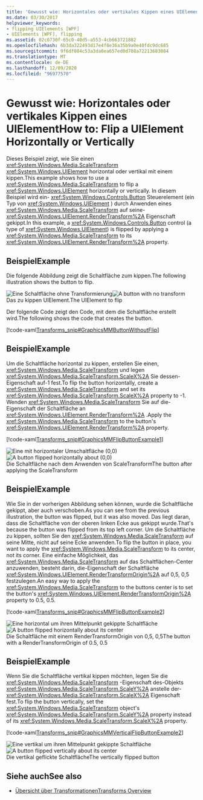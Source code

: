 ```yaml
---
title: 'Gewusst wie: Horizontales oder vertikales Kippen eines UIElement'
ms.date: 03/30/2017
helpviewer_keywords:
- flipping UIElements [WPF]
- UIElements [WPF], flipping
ms.assetid: 02c6730f-65c0-40d5-a553-4cb663721882
ms.openlocfilehash: 6b3da322493d17e4f8e36a35b9a0e40fdc9dc685
ms.sourcegitcommit: 9f6df084c53a3da0ea657ed0d708a72213683084
ms.translationtype: MT
ms.contentlocale: de-DE
ms.lasthandoff: 12/09/2020
ms.locfileid: "96977570"
---
```

# <a name="how-to-flip-a-uielement-horizontally-or-vertically"></a><span data-ttu-id="7eaf8-102">Gewusst wie: Horizontales oder vertikales Kippen eines UIElement</span><span class="sxs-lookup"><span data-stu-id="7eaf8-102">How to: Flip a UIElement Horizontally or Vertically</span></span>
<span data-ttu-id="7eaf8-103">Dieses Beispiel zeigt, wie Sie einen <xref:System.Windows.Media.ScaleTransform> <xref:System.Windows.UIElement> horizontal oder vertikal mit einem kippen.</span><span class="sxs-lookup"><span data-stu-id="7eaf8-103">This example shows how to use a <xref:System.Windows.Media.ScaleTransform> to flip a <xref:System.Windows.UIElement> horizontally or vertically.</span></span> <span data-ttu-id="7eaf8-104">In diesem Beispiel wird ein- <xref:System.Windows.Controls.Button> Steuerelement (ein Typ von <xref:System.Windows.UIElement> ) durch Anwenden eines <xref:System.Windows.Media.ScaleTransform> auf seine- <xref:System.Windows.UIElement.RenderTransform%2A> Eigenschaft gekippt.</span><span class="sxs-lookup"><span data-stu-id="7eaf8-104">In this example, a <xref:System.Windows.Controls.Button> control (a type of <xref:System.Windows.UIElement>) is flipped by applying a <xref:System.Windows.Media.ScaleTransform> to its <xref:System.Windows.UIElement.RenderTransform%2A> property.</span></span>  
  
## <a name="example"></a><span data-ttu-id="7eaf8-105">Beispiel</span><span class="sxs-lookup"><span data-stu-id="7eaf8-105">Example</span></span>  
 <span data-ttu-id="7eaf8-106">Die folgende Abbildung zeigt die Schaltfläche zum kippen.</span><span class="sxs-lookup"><span data-stu-id="7eaf8-106">The following illustration shows the button to flip.</span></span>  
  
 <span data-ttu-id="7eaf8-107">![Eine Schaltfläche ohne Transformierung](./media/graphicsmm-buttonflipbeforeflip.gif "graphicsmm_buttonflipbeforeflip")</span><span class="sxs-lookup"><span data-stu-id="7eaf8-107">![A button with no transform](./media/graphicsmm-buttonflipbeforeflip.gif "graphicsmm_buttonflipbeforeflip")</span></span>  
<span data-ttu-id="7eaf8-108">Das zu kippen UIElement.</span><span class="sxs-lookup"><span data-stu-id="7eaf8-108">The UIElement to flip</span></span>  
  
 <span data-ttu-id="7eaf8-109">Der folgende Code zeigt den Code, mit dem die Schaltfläche erstellt wird.</span><span class="sxs-lookup"><span data-stu-id="7eaf8-109">The following shows the code that creates the button.</span></span>  
  
 [!code-xaml[Transforms_snip#GraphicsMMButtonWithoutFlip](~/samples/snippets/csharp/VS_Snippets_Wpf/Transforms_snip/CS/FlipExample.xaml#graphicsmmbuttonwithoutflip)]  
  
## <a name="example"></a><span data-ttu-id="7eaf8-110">Beispiel</span><span class="sxs-lookup"><span data-stu-id="7eaf8-110">Example</span></span>  
 <span data-ttu-id="7eaf8-111">Um die Schaltfläche horizontal zu kippen, erstellen Sie einen, <xref:System.Windows.Media.ScaleTransform> und legen <xref:System.Windows.Media.ScaleTransform.ScaleX%2A> Sie dessen-Eigenschaft auf-1 fest.</span><span class="sxs-lookup"><span data-stu-id="7eaf8-111">To flip the button horizontally, create a <xref:System.Windows.Media.ScaleTransform> and set its <xref:System.Windows.Media.ScaleTransform.ScaleX%2A> property to -1.</span></span> <span data-ttu-id="7eaf8-112">Wenden <xref:System.Windows.Media.ScaleTransform> Sie auf die-Eigenschaft der Schaltfläche an <xref:System.Windows.UIElement.RenderTransform%2A> .</span><span class="sxs-lookup"><span data-stu-id="7eaf8-112">Apply the <xref:System.Windows.Media.ScaleTransform> to the button's <xref:System.Windows.UIElement.RenderTransform%2A> property.</span></span>  
  
 [!code-xaml[Transforms_snip#GraphicsMMFlipButtonExample1](~/samples/snippets/csharp/VS_Snippets_Wpf/Transforms_snip/CS/FlipExample.xaml#graphicsmmflipbuttonexample1)]  
  
 <span data-ttu-id="7eaf8-113">![Eine mit horizontaler Umschaltfläche &#40;0,0&#41;](./media/graphicsmm-buttonfliphorizontalflip-displaced.gif "graphicsmm_buttonfliphorizontalflip_displaced")</span><span class="sxs-lookup"><span data-stu-id="7eaf8-113">![A button flipped horizontally about &#40;0,0&#41;](./media/graphicsmm-buttonfliphorizontalflip-displaced.gif "graphicsmm_buttonfliphorizontalflip_displaced")</span></span>  
<span data-ttu-id="7eaf8-114">Die Schaltfläche nach dem Anwenden von ScaleTransform</span><span class="sxs-lookup"><span data-stu-id="7eaf8-114">The button after applying the ScaleTransform</span></span>  
  
## <a name="example"></a><span data-ttu-id="7eaf8-115">Beispiel</span><span class="sxs-lookup"><span data-stu-id="7eaf8-115">Example</span></span>  
 <span data-ttu-id="7eaf8-116">Wie Sie in der vorherigen Abbildung sehen können, wurde die Schaltfläche gekippt, aber auch verschoben.</span><span class="sxs-lookup"><span data-stu-id="7eaf8-116">As you can see from the previous illustration, the button was flipped, but it was also moved.</span></span> <span data-ttu-id="7eaf8-117">Das liegt daran, dass die Schaltfläche von der oberen linken Ecke aus gekippt wurde.</span><span class="sxs-lookup"><span data-stu-id="7eaf8-117">That's because the button was flipped from its top left corner.</span></span> <span data-ttu-id="7eaf8-118">Um die Schaltfläche zu kippen, sollten Sie den <xref:System.Windows.Media.ScaleTransform> auf seine Mitte, nicht auf seine Ecke anwenden.</span><span class="sxs-lookup"><span data-stu-id="7eaf8-118">To flip the button in place, you want to apply the <xref:System.Windows.Media.ScaleTransform> to its center, not its corner.</span></span> <span data-ttu-id="7eaf8-119">Eine einfache Möglichkeit, das <xref:System.Windows.Media.ScaleTransform> auf das Schaltflächen-Center anzuwenden, besteht darin, die-Eigenschaft der Schaltfläche <xref:System.Windows.UIElement.RenderTransformOrigin%2A> auf 0,5, 0,5 festzulegen.</span><span class="sxs-lookup"><span data-stu-id="7eaf8-119">An easy way to apply the <xref:System.Windows.Media.ScaleTransform> to the buttons center is to set the button's <xref:System.Windows.UIElement.RenderTransformOrigin%2A> property to 0.5, 0.5.</span></span>  
  
 [!code-xaml[Transforms_snip#GraphicsMMFlipButtonExample2](~/samples/snippets/csharp/VS_Snippets_Wpf/Transforms_snip/CS/FlipExample.xaml#graphicsmmflipbuttonexample2)]  
  
 <span data-ttu-id="7eaf8-120">![Eine horizontal um ihren Mittelpunkt gekippte Schaltfläche](./media/graphicsmm-buttonfliphorizontalflip-inplace.gif "graphicsmm_buttonfliphorizontalflip_inplace")</span><span class="sxs-lookup"><span data-stu-id="7eaf8-120">![A button flipped horizontally about its center](./media/graphicsmm-buttonfliphorizontalflip-inplace.gif "graphicsmm_buttonfliphorizontalflip_inplace")</span></span>  
<span data-ttu-id="7eaf8-121">Die Schaltfläche mit einem RenderTransformOrigin von 0,5, 0,5</span><span class="sxs-lookup"><span data-stu-id="7eaf8-121">The button with a RenderTransformOrigin of 0.5, 0.5</span></span>  
  
## <a name="example"></a><span data-ttu-id="7eaf8-122">Beispiel</span><span class="sxs-lookup"><span data-stu-id="7eaf8-122">Example</span></span>  
 <span data-ttu-id="7eaf8-123">Wenn Sie die Schaltfläche vertikal kippen möchten, legen Sie die <xref:System.Windows.Media.ScaleTransform> -Eigenschaft des-Objekts <xref:System.Windows.Media.ScaleTransform.ScaleY%2A> anstelle der- <xref:System.Windows.Media.ScaleTransform.ScaleX%2A> Eigenschaft fest.</span><span class="sxs-lookup"><span data-stu-id="7eaf8-123">To flip the button vertically, set the <xref:System.Windows.Media.ScaleTransform> object's <xref:System.Windows.Media.ScaleTransform.ScaleY%2A> property instead of its <xref:System.Windows.Media.ScaleTransform.ScaleX%2A> property.</span></span>  
  
 [!code-xaml[Transforms_snip#GraphicsMMVerticalFlipButtonExample2](~/samples/snippets/csharp/VS_Snippets_Wpf/Transforms_snip/CS/FlipExample.xaml#graphicsmmverticalflipbuttonexample2)]  
  
 <span data-ttu-id="7eaf8-124">![Eine vertikal um ihren Mittelpunkt gekippte Schaltfläche](./media/graphicsmm-buttonflipverticalflip-inplace.gif "graphicsmm_buttonflipverticalflip_inplace")</span><span class="sxs-lookup"><span data-stu-id="7eaf8-124">![A button flipped vertically about its center](./media/graphicsmm-buttonflipverticalflip-inplace.gif "graphicsmm_buttonflipverticalflip_inplace")</span></span>  
<span data-ttu-id="7eaf8-125">Die vertikal geflickte Schaltfläche</span><span class="sxs-lookup"><span data-stu-id="7eaf8-125">The vertically flipped button</span></span>  
  
## <a name="see-also"></a><span data-ttu-id="7eaf8-126">Siehe auch</span><span class="sxs-lookup"><span data-stu-id="7eaf8-126">See also</span></span>

- [<span data-ttu-id="7eaf8-127">Übersicht über Transformationen</span><span class="sxs-lookup"><span data-stu-id="7eaf8-127">Transforms Overview</span></span>](../graphics-multimedia/transforms-overview.md)
